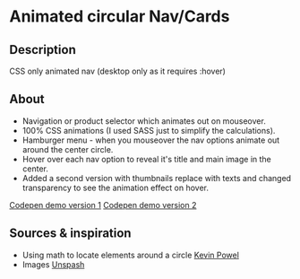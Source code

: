 # Animated circular Nav/Cards

## Description

CSS only animated nav (desktop only as it requires :hover)

## About

- Navigation or product selector which animates out on mouseover.
- 100% CSS animations (I used SASS just to simplify the calculations).
- Hamburger menu - when you mouseover the nav options animate out around the center circle.
- Hover over each nav option to reveal it's title and main image in the center.
- Added a second version with thumbnails replace with texts and changed transparency to see the animation effect on hover.

[Codepen demo version 1](https://codepen.io/cbolson/pen/MWqxgQL)
[Codepen demo version 2](https://codepen.io/cbolson/pen/MWqxKzQ)

## Sources & inspiration

- Using math to locate elements around a circle [Kevin Powel](https://www.youtube.com/watch?v=eO33Rh3GFGk)
- Images [Unspash](https://unsplash.com)
